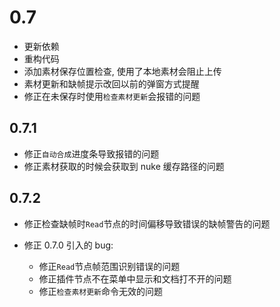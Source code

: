 # 0.7

- 更新依赖
- 重构代码
- 添加素材保存位置检查, 使用了本地素材会阻止上传
- 素材更新和缺帧提示改回以前的弹窗方式提醒
- 修正在未保存时使用`检查素材更新`会报错的问题

## 0.7.1

- 修正`自动合成`进度条导致报错的问题
- 修正素材获取的时候会获取到 nuke 缓存路径的问题

## 0.7.2

- 修正检查缺帧时`Read`节点的时间偏移导致错误的缺帧警告的问题
- 修正 0.7.0 引入的 bug:

  - 修正`Read`节点帧范围识别错误的问题
  - 修正插件节点不在菜单中显示和文档打不开的问题
  - 修正`检查素材更新`命令无效的问题
